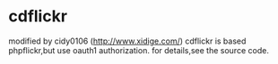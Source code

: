 cdflickr
========
modified by cidy0106 (http://www.xidige.com/)
cdflickr is based phpflickr,but use oauth1 authorization.
for details,see the source code.

